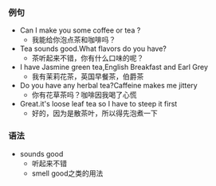 ### 例句

- Can I make you some coffee or tea ?
  - 我能给你泡点茶和咖啡吗？
- Tea sounds good.What flavors do you have?
  - 茶听起来不错，你有什么口味的呢？
- I have Jasmine green tea,English Breakfast and Earl Grey
  - 我有茉莉花茶，英国早餐茶，伯爵茶
- Do you have any herbal tea?Caffeine makes me jittery
  - 你有花草茶吗？咖啡因我喝了心慌
- Great.it's loose leaf tea so I have to steep it first
  - 好的，因为是散茶叶，所以得先泡煮一下

### 语法

- sounds good
  - 听起来不错
  - smell good之类的用法